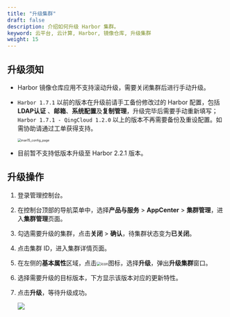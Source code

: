 ```yaml
---
title: "升级集群"
draft: false
description: 介绍如何升级 Harbor 集群。
keyword: 云平台, 云计算, Harbor, 镜像仓库, 升级集群
weight: 15
---
```




## 升级须知

- Harbor 镜像仓库应用不支持滚动升级，需要关闭集群后进行手动升级。

- `Harbor 1.7.1` 以前的版本在升级前请手工备份修改过的 Harbor 配置，包括 **LDAP认证** 、**邮箱**、**系统配置**及**复制管理**，升级完毕后需要手动重新填写；`Harbor 1.7.1 - QingCloud 1.2.0` 以上的版本不再需要备份及重设配置。如需协助请通过工单获得支持。

  <img src="/container/harbor/_images/man15_config_page.png" alt="man15_config_page" style="zoom:50%;" />

- 目前暂不支持低版本升级至 Harbor 2.2.1 版本。

## 升级操作

1. 登录管理控制台。

2. 在控制台顶部的导航菜单中，选择**产品与服务** > **AppCenter** > **集群管理**，进入**集群管理**页面。

3. 勾选需要升级的集群，点击**关闭** > **确认**，待集群状态变为**已关闭**。

4. 点击集群 ID，进入集群详情页面。

5. 在左侧的**基本属性**区域，点击<img src="/container/harbor/_images/man05_menu_icon.png" alt="icon" style="zoom:60%;" />图标，选择**升级**，弹出**升级集群**窗口。

6. 选择需要升级的目标版本，下方显示该版本对应的更新特性。

7. 点击**升级**，等待升级成功。

     ![](/container/harbor/_images/man15_upgrade.png)



